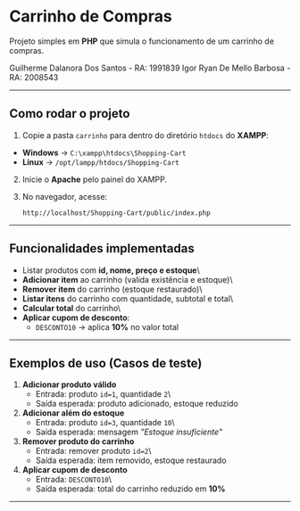 # Carrinho de Compras

Projeto simples em **PHP** que simula o funcionamento de um carrinho de
compras.

Guilherme Dalanora Dos Santos - RA: 1991839
Igor Ryan De Mello Barbosa - RA: 2008543

------------------------------------------------------------------------

## Como rodar o projeto

1.  Copie a pasta `carrinho` para dentro do diretório `htdocs` do
    **XAMPP**:

   - **Windows** → `C:\xampp\htdocs\Shopping-Cart`  
   - **Linux** → `/opt/lampp/htdocs/Shopping-Cart`

2.  Inicie o **Apache** pelo painel do XAMPP.

3.  No navegador, acesse:

        http://localhost/Shopping-Cart/public/index.php

------------------------------------------------------------------------

## Funcionalidades implementadas

- Listar produtos com **id, nome, preço e estoque**\
- **Adicionar item** ao carrinho (valida existência e estoque)\
- **Remover item** do carrinho (estoque restaurado)\
- **Listar itens** do carrinho com quantidade, subtotal e total\
- **Calcular total** do carrinho\
- **Aplicar cupom de desconto**:
    -   `DESCONTO10` → aplica **10%** no valor total

------------------------------------------------------------------------

## Exemplos de uso (Casos de teste)

1.  **Adicionar produto válido**
    -   Entrada: produto `id=1`, quantidade `2`\
    -   Saída esperada: produto adicionado, estoque reduzido
2.  **Adicionar além do estoque**
    -   Entrada: produto `id=3`, quantidade `10`\
    -   Saída esperada: mensagem *"Estoque insuficiente"*
3.  **Remover produto do carrinho**
    -   Entrada: remover produto `id=2`\
    -   Saída esperada: item removido, estoque restaurado
4.  **Aplicar cupom de desconto**
    -   Entrada: `DESCONTO10`\
    -   Saída esperada: total do carrinho reduzido em **10%**

------------------------------------------------------------------------
